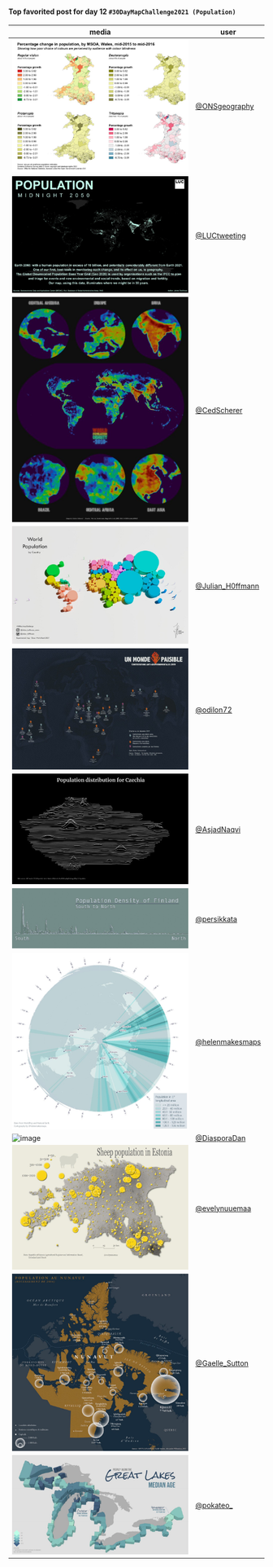 #### Top favorited post for day 12 `#30DayMapChallenge2021 (Population)`

| media | user | 
|-------|------|
| ![image](../uploads/e5e08dd18302769468744599132b01f4/image.png) |[@ONSgeography](https://twitter.com/ONSgeography/status/1459098652941578241)|
| ![image](../uploads/a20af49e2b88e59851c1eca6d9d1ca28/image.png) |[@LUCtweeting](https://twitter.com/LUCtweeting/status/1459129154868285442)|
| ![image](../uploads/89a323eec40509e0c3533b081236aade/image.png) |[@CedScherer](https://twitter.com/CedScherer/status/1459265019707854848)|
| ![image](../uploads/8e0cf5b57984dcacef6abe3533966be5/image.png) |[@Julian_H0ffmann](https://twitter.com/Julian_H0ffmann/status/1459154498111381519)|
| ![image](../uploads/e02683172bd2912d92af23faa6ac5a56/image.png) |[@odilon72](https://twitter.com/odilon72/status/1459065925550981131)|
| ![image](../uploads/a998944d4d71061b5547541326535316/image.png) |[@AsjadNaqvi](https://twitter.com/AsjadNaqvi/status/1459105447420510209)|
| ![image](../uploads/bcbc8a873097410372b68c5b58d4e9d4/image.png) |[@persikkata](https://twitter.com/persikkata/status/1459498770996027392)|
| ![image](../uploads/850f53642c40fc6d5662cd1b80957ff0/image.png) |[@helenmakesmaps](https://twitter.com/helenmakesmaps/status/1459218139619774470)|
| ![image](../uploads/f86eea7118d1fdc62d0ebe02aa15f277/image.png) |[@DiasporaDan](https://twitter.com/DiasporaDan/status/1459123439701217284)|
| ![image](../uploads/1d3ce18593144e711717ddbcd3225b30/image.png) |[@evelynuuemaa](https://twitter.com/evelynuuemaa/status/1459088508530966536)|
| ![image](../uploads/47d2a45d7f2b13b585644289305d2a6c/image.png) |[@Gaelle_Sutton](https://twitter.com/Gaelle_Sutton/status/1459060392378789888)|
| ![image](../uploads/ffa21f7cd073435de9af6f3606f3361c/image.png) |[@pokateo_](https://twitter.com/pokateo_/status/1459217060005924872)|
